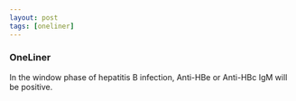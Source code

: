 ```yaml
---
layout: post
tags: [oneliner]
---
```



### OneLiner

In the window phase of hepatitis B infection, Anti-HBe or Anti-HBc IgM will be positive.
